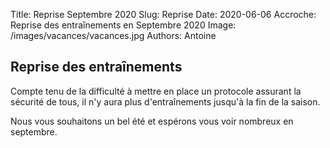 Title: Reprise Septembre 2020
Slug: Reprise
Date: 2020-06-06
Accroche: Reprise des entraînements en Septembre 2020
Image: /images/vacances/vacances.jpg
Authors: Antoine

## Reprise des entraînements

Compte tenu de la difficulté à mettre en place un protocole assurant la
sécurité de tous, il n'y aura plus d'entraînements jusqu'à la fin de la saison.

Nous vous souhaitons un bel été et espérons vous voir nombreux en septembre.

